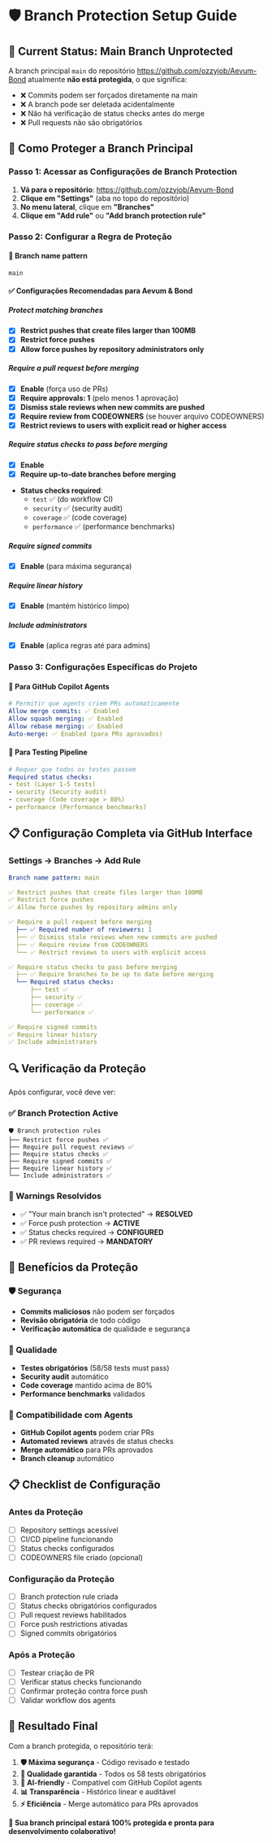 # 🛡️ Branch Protection Setup Guide

## 🚨 Current Status: Main Branch Unprotected

A branch principal `main` do repositório https://github.com/ozzyjob/Aevum-Bond atualmente **não está protegida**, o que significa:

- ❌ Commits podem ser forçados diretamente na main
- ❌ A branch pode ser deletada acidentalmente  
- ❌ Não há verificação de status checks antes do merge
- ❌ Pull requests não são obrigatórios

## 🔧 Como Proteger a Branch Principal

### Passo 1: Acessar as Configurações de Branch Protection

1. **Vá para o repositório**: https://github.com/ozzyjob/Aevum-Bond
2. **Clique em "Settings"** (aba no topo do repositório)
3. **No menu lateral**, clique em **"Branches"**
4. **Clique em "Add rule"** ou **"Add branch protection rule"**

### Passo 2: Configurar a Regra de Proteção

#### 🎯 Branch name pattern
```
main
```

#### ✅ Configurações Recomendadas para Aevum & Bond

##### **Protect matching branches**
- [x] **Restrict pushes that create files larger than 100MB**
- [x] **Restrict force pushes**
- [x] **Allow force pushes by repository administrators only**

##### **Require a pull request before merging**
- [x] **Enable** (força uso de PRs)
- [x] **Require approvals: 1** (pelo menos 1 aprovação)
- [x] **Dismiss stale reviews when new commits are pushed**
- [x] **Require review from CODEOWNERS** (se houver arquivo CODEOWNERS)
- [x] **Restrict reviews to users with explicit read or higher access**

##### **Require status checks to pass before merging**
- [x] **Enable**
- [x] **Require up-to-date branches before merging**
- **Status checks required**:
  - `test` ✅ (do workflow CI)
  - `security` ✅ (security audit)
  - `coverage` ✅ (code coverage)
  - `performance` ✅ (performance benchmarks)

##### **Require signed commits**
- [x] **Enable** (para máxima segurança)

##### **Require linear history**
- [x] **Enable** (mantém histórico limpo)

##### **Include administrators**
- [x] **Enable** (aplica regras até para admins)

### Passo 3: Configurações Específicas do Projeto

#### 🤖 Para GitHub Copilot Agents
```yaml
# Permitir que agents criem PRs automaticamente
Allow merge commits: ✅ Enabled
Allow squash merging: ✅ Enabled  
Allow rebase merging: ✅ Enabled
Auto-merge: ✅ Enabled (para PRs aprovados)
```

#### 🧪 Para Testing Pipeline
```yaml
# Requer que todos os testes passem
Required status checks:
- test (Layer 1-5 tests)
- security (Security audit)
- coverage (Code coverage > 80%)
- performance (Performance benchmarks)
```

## 📋 Configuração Completa via GitHub Interface

### Settings → Branches → Add Rule

```yaml
Branch name pattern: main

✅ Restrict pushes that create files larger than 100MB
✅ Restrict force pushes  
✅ Allow force pushes by repository admins only

✅ Require a pull request before merging
  ├── ✅ Required number of reviewers: 1
  ├── ✅ Dismiss stale reviews when new commits are pushed
  ├── ✅ Require review from CODEOWNERS
  └── ✅ Restrict reviews to users with explicit access

✅ Require status checks to pass before merging
  ├── ✅ Require branches to be up to date before merging
  └── Required status checks:
      ├── test ✅
      ├── security ✅ 
      ├── coverage ✅
      └── performance ✅

✅ Require signed commits
✅ Require linear history
✅ Include administrators
```

## 🔍 Verificação da Proteção

Após configurar, você deve ver:

### ✅ Branch Protection Active
```
🛡️ Branch protection rules
├── Restrict force pushes ✅
├── Require pull request reviews ✅
├── Require status checks ✅
├── Require signed commits ✅
├── Require linear history ✅
└── Include administrators ✅
```

### 🚨 Warnings Resolvidos
- ✅ "Your main branch isn't protected" → **RESOLVED**
- ✅ Force push protection → **ACTIVE**
- ✅ Status checks required → **CONFIGURED**
- ✅ PR reviews required → **MANDATORY**

## 🎯 Benefícios da Proteção

### 🛡️ Segurança
- **Commits maliciosos** não podem ser forçados
- **Revisão obrigatória** de todo código
- **Verificação automática** de qualidade e segurança

### 🧪 Qualidade
- **Testes obrigatórios** (58/58 tests must pass)
- **Security audit** automático
- **Code coverage** mantido acima de 80%
- **Performance benchmarks** validados

### 🤖 Compatibilidade com Agents
- **GitHub Copilot agents** podem criar PRs
- **Automated reviews** através de status checks
- **Merge automático** para PRs aprovados
- **Branch cleanup** automático

## 📋 Checklist de Configuração

### Antes da Proteção
- [ ] Repository settings acessível
- [ ] CI/CD pipeline funcionando
- [ ] Status checks configurados
- [ ] CODEOWNERS file criado (opcional)

### Configuração da Proteção
- [ ] Branch protection rule criada
- [ ] Status checks obrigatórios configurados
- [ ] Pull request reviews habilitados
- [ ] Force push restrictions ativadas
- [ ] Signed commits obrigatórios

### Após a Proteção
- [ ] Testear criação de PR
- [ ] Verificar status checks funcionando
- [ ] Confirmar proteção contra force push
- [ ] Validar workflow dos agents

## 🚀 Resultado Final

Com a branch protegida, o repositório terá:

1. **🛡️ Máxima segurança** - Código revisado e testado
2. **🧪 Qualidade garantida** - Todos os 58 tests obrigatórios
3. **🤖 AI-friendly** - Compatível com GitHub Copilot agents
4. **📊 Transparência** - Histórico linear e auditável
5. **⚡ Eficiência** - Merge automático para PRs aprovados

**🎯 Sua branch principal estará 100% protegida e pronta para desenvolvimento colaborativo!**
